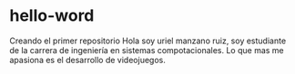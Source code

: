 # hello-word
Creando el primer repositorio
Hola soy uriel manzano ruiz, soy estudiante de la carrera de ingeniería en sistemas compotacionales.
Lo que mas me apasiona es el desarrollo de videojuegos.
